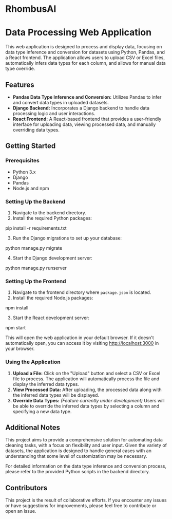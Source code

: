 # RhombusAI

# Data Processing Web Application

This web application is designed to process and display data, focusing on data type inference and conversion for datasets using Python, Pandas, and a React frontend. The application allows users to upload CSV or Excel files, automatically infers data types for each column, and allows for manual data type override.

## Features

- **Pandas Data Type Inference and Conversion:** Utilizes Pandas to infer and convert data types in uploaded datasets.
- **Django Backend:** Incorporates a Django backend to handle data processing logic and user interactions.
- **React Frontend:** A React-based frontend that provides a user-friendly interface for uploading data, viewing processed data, and manually overriding data types.

## Getting Started

### Prerequisites

- Python 3.x
- Django
- Pandas
- Node.js and npm

### Setting Up the Backend

1. Navigate to the backend directory.
2. Install the required Python packages:

pip install -r requirements.txt

3. Run the Django migrations to set up your database:

python manage.py migrate

4. Start the Django development server:

python manage.py runserver


### Setting Up the Frontend

1. Navigate to the frontend directory where `package.json` is located.
2. Install the required Node.js packages:

npm install

3. Start the React development server:

npm start

This will open the web application in your default browser. If it doesn't automatically open, you can access it by visiting [http://localhost:3000](http://localhost:3000) in your browser.

### Using the Application

1. **Upload a File:** Click on the "Upload" button and select a CSV or Excel file to process. The application will automatically process the file and display the inferred data types.
2. **View Processed Data:** After uploading, the processed data along with the inferred data types will be displayed.
3. **Override Data Types:** *(Feature currently under development)* Users will be able to override the inferred data types by selecting a column and specifying a new data type.

## Additional Notes

This project aims to provide a comprehensive solution for automating data cleaning tasks, with a focus on flexibility and user input. Given the variety of datasets, the application is designed to handle general cases with an understanding that some level of customization may be necessary.

For detailed information on the data type inference and conversion process, please refer to the provided Python scripts in the backend directory.

## Contributors

This project is the result of collaborative efforts. If you encounter any issues or have suggestions for improvements, please feel free to contribute or open an issue.
